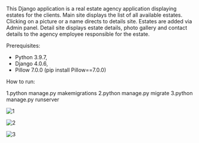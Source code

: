 This Django application is a real estate agency application displaying estates for the clients. Main site displays the list of all available estates. Clicking on a picture or a name directs to details site. Estates are added via Admin panel. Detail site displays estate details, photo gallery and contact details to the agency employee responsible for the estate.

Prerequisites:

- Python 3.9.7,
- Django 4.0.6,
- Pillow 7.0.0 (pip install Pillow==7.0.0)

How to run:

1.python manage.py makemigrations
2.python manage.py migrate
3.python manage.py runserver





![1](https://user-images.githubusercontent.com/89083426/192154221-6fab6635-b599-4387-bc79-ed70111e73e2.png)









![2](https://user-images.githubusercontent.com/89083426/192154226-e944db5b-d405-4dac-ba6a-8e5aedfd682f.png)










![3](https://user-images.githubusercontent.com/89083426/192154234-ab4c7a8d-2742-4cc6-9054-0be773062439.png)









